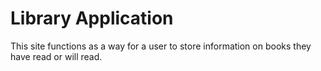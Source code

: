 # Library Application

This site functions as a way for a user to store information on books they have read or will read.